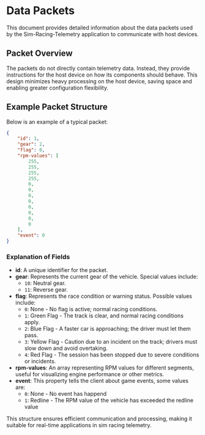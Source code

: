 # Data Packets

This document provides detailed information about the data packets used by the Sim-Racing-Telemetry application to communicate with host devices.

## Packet Overview

The packets do not directly contain telemetry data. Instead, they provide instructions for the host device on how its components should behave. This design minimizes heavy processing on the host device, saving space and enabling greater configuration flexibility.

## Example Packet Structure

Below is an example of a typical packet:

```json
{
    "id": 1,
    "gear": 2,
    "flag": 0,
    "rpm-values": [
        255,
        255,
        255,
        255,
        0,
        0,
        0,
        0,
        0,
        0,
        0,
        0
    ],
    "event": 0
}
```

### Explanation of Fields

- **id**: A unique identifier for the packet.
- **gear**: Represents the current gear of the vehicle. Special values include:
  - `10`: Neutral gear.
  - `11`: Reverse gear.
- **flag**: Represents the race condition or warning status. Possible values include:
  - `0`: None - No flag is active; normal racing conditions.
  - `1`: Green Flag - The track is clear, and normal racing conditions apply.
  - `2`: Blue Flag - A faster car is approaching; the driver must let them pass.
  - `3`: Yellow Flag - Caution due to an incident on the track; drivers must slow down and avoid overtaking.
  - `4`: Red Flag - The session has been stopped due to severe conditions or incidents.
- **rpm-values**: An array representing RPM values for different segments, useful for visualizing engine performance or other metrics.
- **event**: This property tells the client about game events, some values are:
  - `0`: None - No event has happend
  - `1`: Redline - The RPM value of the vehicle has exceeded the redline value

This structure ensures efficient communication and processing, making it suitable for real-time applications in sim racing telemetry.